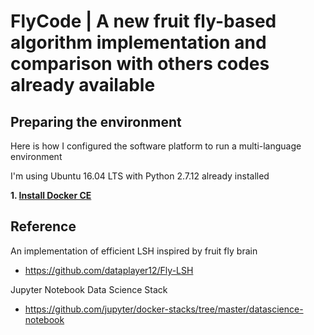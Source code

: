 # FlyCode | A new fruit fly-based algorithm implementation and comparison  with others codes already available


## Preparing the environment
Here is how I configured the software platform to run a multi-language environment

I'm using Ubuntu 16.04 LTS with Python 2.7.12 already installed

**1. [Install Docker CE](https://github.com/mchancan/ubuntu-install/blob/master/docker/README.md)**

## Reference

An implementation of efficient LSH inspired by fruit fly brain
- https://github.com/dataplayer12/Fly-LSH

Jupyter Notebook Data Science Stack
- https://github.com/jupyter/docker-stacks/tree/master/datascience-notebook
